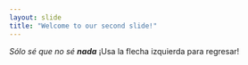 ```yaml
---
layout: slide
title: "Welcome to our second slide!"
---
```

_Sólo sé que no sé **nada**_
¡Usa la flecha izquierda para regresar!
